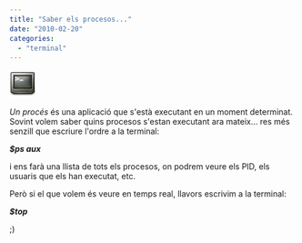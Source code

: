 ```yaml
---
title: "Saber els procesos..."
date: "2010-02-20"
categories: 
  - "terminal"
---
```


[![](images/gnome-terminal.png "Gnome-terminal")](http://croniqueslinux.files.wordpress.com/2010/02/gnome-terminal.png)

_Un procés_ és una aplicació que s'està executant en un moment determinat. Sovint volem saber quins procesos s'estan executant ara mateix... res més senzill que escriure l'ordre a la terminal:

_**$ps aux**_

i ens farà una llista de tots els procesos, on podrem veure els PID, els usuaris que els han executat, etc.

Però si el que volem és veure en temps real, llavors escrivim a la terminal:

_**$top**_

;)
